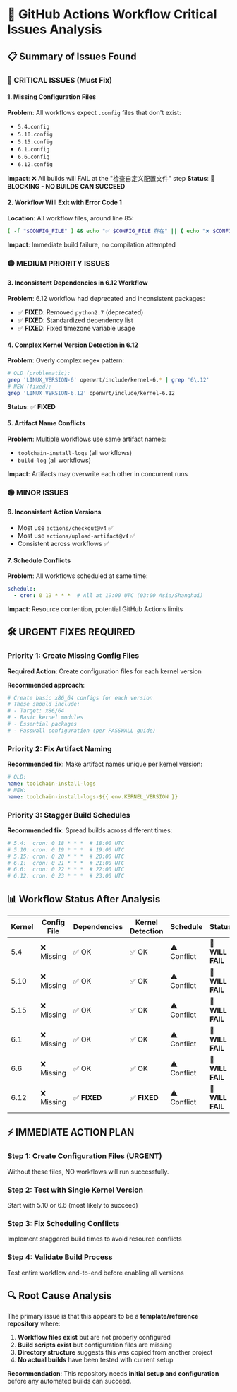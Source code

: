 # 🚨 GitHub Actions Workflow Critical Issues Analysis

## **📋 Summary of Issues Found**

### **🔴 CRITICAL ISSUES (Must Fix)**

#### **1. Missing Configuration Files**
**Problem**: All workflows expect `.config` files that don't exist:
- `5.4.config`
- `5.10.config` 
- `5.15.config`
- `6.1.config`
- `6.6.config`
- `6.12.config`

**Impact**: ❌ All builds will FAIL at the "检查自定义配置文件" step
**Status**: 🚨 **BLOCKING - NO BUILDS CAN SUCCEED**

#### **2. Workflow Will Exit with Error Code 1**
**Location**: All workflow files, around line 85:
```bash
[ -f "$CONFIG_FILE" ] && echo "✅ $CONFIG_FILE 存在" || { echo "❌ $CONFIG_FILE 不存在"; exit 1; }
```
**Impact**: Immediate build failure, no compilation attempted

### **🟡 MEDIUM PRIORITY ISSUES**

#### **3. Inconsistent Dependencies in 6.12 Workflow**
**Problem**: 6.12 workflow had deprecated and inconsistent packages:
- ✅ **FIXED**: Removed `python2.7` (deprecated)
- ✅ **FIXED**: Standardized dependency list
- ✅ **FIXED**: Fixed timezone variable usage

#### **4. Complex Kernel Version Detection in 6.12**
**Problem**: Overly complex regex pattern:
```bash
# OLD (problematic):
grep 'LINUX_VERSION-6' openwrt/include/kernel-6.* | grep '6\.12'
# NEW (fixed):  
grep 'LINUX_VERSION-6.12' openwrt/include/kernel-6.12
```
**Status**: ✅ **FIXED**

#### **5. Artifact Name Conflicts**
**Problem**: Multiple workflows use same artifact names:
- `toolchain-install-logs` (all workflows)
- `build-log` (all workflows)

**Impact**: Artifacts may overwrite each other in concurrent runs

### **🟢 MINOR ISSUES**

#### **6. Inconsistent Action Versions**
- Most use `actions/checkout@v4` ✅
- Most use `actions/upload-artifact@v4` ✅
- Consistent across workflows ✅

#### **7. Schedule Conflicts**  
**Problem**: All workflows scheduled at same time:
```yaml
schedule:
  - cron: 0 19 * * *  # All at 19:00 UTC (03:00 Asia/Shanghai)
```
**Impact**: Resource contention, potential GitHub Actions limits

## **🛠️ URGENT FIXES REQUIRED**

### **Priority 1: Create Missing Config Files**
**Required Action**: Create configuration files for each kernel version

**Recommended approach**:
```bash
# Create basic x86_64 configs for each version
# These should include:
# - Target: x86/64
# - Basic kernel modules
# - Essential packages
# - Passwall configuration (per PASSWALL guide)
```

### **Priority 2: Fix Artifact Naming**
**Recommended fix**: Make artifact names unique per kernel version:
```yaml
# OLD:
name: toolchain-install-logs
# NEW:  
name: toolchain-install-logs-${{ env.KERNEL_VERSION }}
```

### **Priority 3: Stagger Build Schedules**
**Recommended fix**: Spread builds across different times:
```yaml
# 5.4:  cron: 0 18 * * *  # 18:00 UTC
# 5.10: cron: 0 19 * * *  # 19:00 UTC  
# 5.15: cron: 0 20 * * *  # 20:00 UTC
# 6.1:  cron: 0 21 * * *  # 21:00 UTC
# 6.6:  cron: 0 22 * * *  # 22:00 UTC
# 6.12: cron: 0 23 * * *  # 23:00 UTC
```

## **📊 Workflow Status After Analysis**

| Kernel | Config File | Dependencies | Kernel Detection | Schedule | Status |
|--------|-------------|--------------|------------------|----------|--------|
| 5.4    | ❌ Missing  | ✅ OK        | ✅ OK           | ⚠️ Conflict | 🚨 **WILL FAIL** |
| 5.10   | ❌ Missing  | ✅ OK        | ✅ OK           | ⚠️ Conflict | 🚨 **WILL FAIL** |
| 5.15   | ❌ Missing  | ✅ OK        | ✅ OK           | ⚠️ Conflict | 🚨 **WILL FAIL** |
| 6.1    | ❌ Missing  | ✅ OK        | ✅ OK           | ⚠️ Conflict | 🚨 **WILL FAIL** |
| 6.6    | ❌ Missing  | ✅ OK        | ✅ OK           | ⚠️ Conflict | 🚨 **WILL FAIL** |
| 6.12   | ❌ Missing  | ✅ **FIXED** | ✅ **FIXED**    | ⚠️ Conflict | 🚨 **WILL FAIL** |

## **⚡ IMMEDIATE ACTION PLAN**

### **Step 1: Create Configuration Files (URGENT)**
Without these files, NO workflows will run successfully.

### **Step 2: Test with Single Kernel Version**
Start with 5.10 or 6.6 (most likely to succeed)

### **Step 3: Fix Scheduling Conflicts**
Implement staggered build times to avoid resource conflicts

### **Step 4: Validate Build Process**
Test entire workflow end-to-end before enabling all versions

## **🔍 Root Cause Analysis**

The primary issue is that this appears to be a **template/reference repository** where:
1. **Workflow files exist** but are not properly configured
2. **Build scripts exist** but configuration files are missing  
3. **Directory structure** suggests this was copied from another project
4. **No actual builds** have been tested with current setup

**Recommendation**: This repository needs **initial setup and configuration** before any automated builds can succeed.